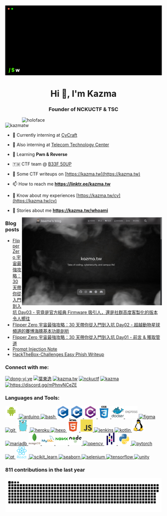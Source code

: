 [![MasterHead](https://github.com/kazmatw/kazmatw/blob/main/terminal900_400.gif?raw=true)](https://kazmatw.github.io)
<h1 align="center">Hi 👋, I'm Kazma</h1>
<h3 align="center">Founder of NCKUCTF & TSC</h3>
<img align="right" alt="holoface" width="450" src="https://github.com/kazmatw/kazmatw/blob/main/%E5%BD%A2%E8%B1%A1%E7%85%A73.jpg?raw=true">

<p align="left"> <img src="https://komarev.com/ghpvc/?username=kazmatw&label=Profile%20views&color=0e75b6&style=flat" alt="kazmatw" /> </p>

- 🔺 Currently interning at [CyCraft](https://cycraft.com/)

- 🔭 Also interning at [Telecom Technology Center](https://www.ttc.org.tw/Eng/)

- 👾 Learning **Pwn & Reverse**

- 🇹🇼 CTF team @ [B33F 50UP](https://linktr.ee/NCKUCTF)

- 📝 Some CTF writeups on [https://kazma.tw](https://kazma.tw)

- 📫 How to reach me **https://linktr.ee/kazma.tw**

- 📄 Know about my experiences [https://kazma.tw/cv](https://kazma.tw/cv)

- 📖 Stories about me **https://kazma.tw/whoami**

<img align="right" alt="holoface" width="450" src="https://github.com/kazmatw/kazmatw/blob/main/blog_screenshot.png?raw=true">

### Blog posts
<!-- BLOG-POST-LIST:START -->
- [Flipper Zero 宇宙最強攻略：30 天帶你從入門到入坑 Day03 - 究竟是官方經典 Firmware 吸引人，還是社群高度客製化的版本令人嚮往](https://kazma.tw/2024/09/14/Flipper-Zero-%E5%AE%87%E5%AE%99%E6%9C%80%E5%BC%B7%E6%94%BB%E7%95%A5%EF%BC%9A30-%E5%A4%A9%E5%B8%B6%E4%BD%A0%E5%BE%9E%E5%85%A5%E9%96%80%E5%88%B0%E5%85%A5%E5%9D%91-Day03-%E7%A9%B6%E7%AB%9F%E6%98%AF%E5%AE%98%E6%96%B9%E7%B6%93%E5%85%B8-Firmware-%E5%90%B8%E5%BC%95%E4%BA%BA%EF%BC%8C%E9%82%84%E6%98%AF%E7%A4%BE%E7%BE%A4%E9%AB%98%E5%BA%A6%E5%AE%A2%E8%A3%BD%E5%8C%96%E7%9A%84%E7%89%88%E6%9C%AC%E4%BB%A4%E4%BA%BA%E5%9A%AE%E5%BE%80/)
- [Flipper Zero 宇宙最強攻略：30 天帶你從入門到入坑 Day02 - 超越動物星球頻道的賽博海豚基本功能剖析](https://kazma.tw/2024/09/13/Flipper-Zero-%E5%AE%87%E5%AE%99%E6%9C%80%E5%BC%B7%E6%94%BB%E7%95%A5%EF%BC%9A30-%E5%A4%A9%E5%B8%B6%E4%BD%A0%E5%BE%9E%E5%85%A5%E9%96%80%E5%88%B0%E5%85%A5%E5%9D%91-Day02-%E8%B6%85%E8%B6%8A%E5%8B%95%E7%89%A9%E6%98%9F%E7%90%83%E9%A0%BB%E9%81%93%E7%9A%84%E8%B3%BD%E5%8D%9A%E6%B5%B7%E8%B1%9A%E5%9F%BA%E6%9C%AC%E5%8A%9F%E8%83%BD%E5%89%96%E6%9E%90/)
- [Flipper Zero 宇宙最強攻略：30 天帶你從入門到入坑 Day01 - 前言 &amp; 獲取管道](https://kazma.tw/2024/09/13/Flipper-Zero-%E5%AE%87%E5%AE%99%E6%9C%80%E5%BC%B7%E6%94%BB%E7%95%A5%EF%BC%9A30-%E5%A4%A9%E5%B8%B6%E4%BD%A0%E5%BE%9E%E5%85%A5%E9%96%80%E5%88%B0%E5%85%A5%E5%9D%91-Day01-%E5%89%8D%E8%A8%80-%E7%8D%B2%E5%8F%96%E7%AE%A1%E9%81%93/)
- [Prompt Injection Note](https://kazma.tw/2024/08/28/Prompt-Injection-Note/)
- [HackTheBox-Challenges Easy Phish Writeup](https://kazma.tw/2024/08/26/HackTheBox-Challenges-Easy-Phish-Writeup/)
<!-- BLOG-POST-LIST:END -->

<h3 align="left">Connect with me:</h3>
<p align="left">
<a href="https://www.linkedin.com/in/kazmatw/" target="blank"><img align="center" src="https://raw.githubusercontent.com/rahuldkjain/github-profile-readme-generator/master/src/images/icons/Social/linked-in-alt.svg" alt="dong-yi ye" height="30" width="40" /></a>
<a href="https://fb.com/kazma.tw" target="blank"><img align="center" src="https://raw.githubusercontent.com/rahuldkjain/github-profile-readme-generator/master/src/images/icons/Social/facebook.svg" alt="葉東逸" height="30" width="40" /></a>
<a href="https://instagram.com/kazma.tw" target="blank"><img align="center" src="https://raw.githubusercontent.com/rahuldkjain/github-profile-readme-generator/master/src/images/icons/Social/instagram.svg" alt="kazma.tw" height="30" width="40" /></a>
<a href="https://www.youtube.com/@NCKUCTF" target="blank"><img align="center" src="https://raw.githubusercontent.com/rahuldkjain/github-profile-readme-generator/master/src/images/icons/Social/youtube.svg" alt="nckuctf" height="30" width="40" /></a>
<a href="https://www.leetcode.com/KingKazma901109" target="blank"><img align="center" src="https://raw.githubusercontent.com/rahuldkjain/github-profile-readme-generator/master/src/images/icons/Social/leet-code.svg" alt="kazma" height="30" width="40" /></a>
<a href="https://discord.com/users/870280109360316457" target="blank"><img align="center" src="https://raw.githubusercontent.com/rahuldkjain/github-profile-readme-generator/master/src/images/icons/Social/discord.svg" alt="https://discord.gg/mPhnvNCeZE" height="30" width="40" /></a>
</p>

<h3 align="left">Languages and Tools:</h3>
<p align="left"> <a href="https://developer.android.com" target="_blank" rel="noreferrer"> <img src="https://raw.githubusercontent.com/devicons/devicon/master/icons/android/android-original-wordmark.svg" alt="android" width="40" height="40"/> </a> <a href="https://www.arduino.cc/" target="_blank" rel="noreferrer"> <img src="https://cdn.worldvectorlogo.com/logos/arduino-1.svg" alt="arduino" width="40" height="40"/> </a> <a href="https://www.gnu.org/software/bash/" target="_blank" rel="noreferrer"> <img src="https://www.vectorlogo.zone/logos/gnu_bash/gnu_bash-icon.svg" alt="bash" width="40" height="40"/> </a> <a href="https://www.cprogramming.com/" target="_blank" rel="noreferrer"> <img src="https://raw.githubusercontent.com/devicons/devicon/master/icons/c/c-original.svg" alt="c" width="40" height="40"/> </a> <a href="https://www.w3schools.com/cpp/" target="_blank" rel="noreferrer"> <img src="https://raw.githubusercontent.com/devicons/devicon/master/icons/cplusplus/cplusplus-original.svg" alt="cplusplus" width="40" height="40"/> </a> <a href="https://www.w3schools.com/cs/" target="_blank" rel="noreferrer"> <img src="https://raw.githubusercontent.com/devicons/devicon/master/icons/csharp/csharp-original.svg" alt="csharp" width="40" height="40"/> </a> <a href="https://www.w3schools.com/css/" target="_blank" rel="noreferrer"> <img src="https://raw.githubusercontent.com/devicons/devicon/master/icons/css3/css3-original-wordmark.svg" alt="css3" width="40" height="40"/> </a> <a href="https://www.docker.com/" target="_blank" rel="noreferrer"> <img src="https://raw.githubusercontent.com/devicons/devicon/master/icons/docker/docker-original-wordmark.svg" alt="docker" width="40" height="40"/> </a> <a href="https://expressjs.com" target="_blank" rel="noreferrer"> <img src="https://raw.githubusercontent.com/devicons/devicon/master/icons/express/express-original-wordmark.svg" alt="express" width="40" height="40"/> </a> <a href="https://www.figma.com/" target="_blank" rel="noreferrer"> <img src="https://www.vectorlogo.zone/logos/figma/figma-icon.svg" alt="figma" width="40" height="40"/> </a> <a href="https://git-scm.com/" target="_blank" rel="noreferrer"> <img src="https://www.vectorlogo.zone/logos/git-scm/git-scm-icon.svg" alt="git" width="40" height="40"/> </a> <a href="https://golang.org" target="_blank" rel="noreferrer"> <img src="https://raw.githubusercontent.com/devicons/devicon/master/icons/go/go-original.svg" alt="go" width="40" height="40"/> </a> <a href="https://heroku.com" target="_blank" rel="noreferrer"> <img src="https://www.vectorlogo.zone/logos/heroku/heroku-icon.svg" alt="heroku" width="40" height="40"/> </a> <a href="hexo.io/" target="_blank" rel="noreferrer"> <img src="https://www.vectorlogo.zone/logos/hexoio/hexoio-icon.svg" alt="hexo" width="40" height="40"/> </a> <a href="https://www.w3.org/html/" target="_blank" rel="noreferrer"> <img src="https://raw.githubusercontent.com/devicons/devicon/master/icons/html5/html5-original-wordmark.svg" alt="html5" width="40" height="40"/> </a> <a href="https://developer.mozilla.org/en-US/docs/Web/JavaScript" target="_blank" rel="noreferrer"> <img src="https://raw.githubusercontent.com/devicons/devicon/master/icons/javascript/javascript-original.svg" alt="javascript" width="40" height="40"/> </a> <a href="https://www.jenkins.io" target="_blank" rel="noreferrer"> <img src="https://www.vectorlogo.zone/logos/jenkins/jenkins-icon.svg" alt="jenkins" width="40" height="40"/> </a> <a href="https://kotlinlang.org" target="_blank" rel="noreferrer"> <img src="https://www.vectorlogo.zone/logos/kotlinlang/kotlinlang-icon.svg" alt="kotlin" width="40" height="40"/> </a> <a href="https://www.linux.org/" target="_blank" rel="noreferrer"> <img src="https://raw.githubusercontent.com/devicons/devicon/master/icons/linux/linux-original.svg" alt="linux" width="40" height="40"/> </a> <a href="https://mariadb.org/" target="_blank" rel="noreferrer"> <img src="https://www.vectorlogo.zone/logos/mariadb/mariadb-icon.svg" alt="mariadb" width="40" height="40"/> </a> <a href="https://www.mongodb.com/" target="_blank" rel="noreferrer"> <img src="https://raw.githubusercontent.com/devicons/devicon/master/icons/mongodb/mongodb-original-wordmark.svg" alt="mongodb" width="40" height="40"/> </a> <a href="https://www.mysql.com/" target="_blank" rel="noreferrer"> <img src="https://raw.githubusercontent.com/devicons/devicon/master/icons/mysql/mysql-original-wordmark.svg" alt="mysql" width="40" height="40"/> </a> <a href="https://www.nginx.com" target="_blank" rel="noreferrer"> <img src="https://raw.githubusercontent.com/devicons/devicon/master/icons/nginx/nginx-original.svg" alt="nginx" width="40" height="40"/> </a> <a href="https://nodejs.org" target="_blank" rel="noreferrer"> <img src="https://raw.githubusercontent.com/devicons/devicon/master/icons/nodejs/nodejs-original-wordmark.svg" alt="nodejs" width="40" height="40"/> </a> <a href="https://opencv.org/" target="_blank" rel="noreferrer"> <img src="https://www.vectorlogo.zone/logos/opencv/opencv-icon.svg" alt="opencv" width="40" height="40"/> </a> <a href="https://pandas.pydata.org/" target="_blank" rel="noreferrer"> <img src="https://raw.githubusercontent.com/devicons/devicon/2ae2a900d2f041da66e950e4d48052658d850630/icons/pandas/pandas-original.svg" alt="pandas" width="40" height="40"/> </a> <a href="https://www.python.org" target="_blank" rel="noreferrer"> <img src="https://raw.githubusercontent.com/devicons/devicon/master/icons/python/python-original.svg" alt="python" width="40" height="40"/> </a> <a href="https://pytorch.org/" target="_blank" rel="noreferrer"> <img src="https://www.vectorlogo.zone/logos/pytorch/pytorch-icon.svg" alt="pytorch" width="40" height="40"/> </a> <a href="https://www.qt.io/" target="_blank" rel="noreferrer"> <img src="https://upload.wikimedia.org/wikipedia/commons/0/0b/Qt_logo_2016.svg" alt="qt" width="40" height="40"/> </a> <a href="https://reactjs.org/" target="_blank" rel="noreferrer"> <img src="https://raw.githubusercontent.com/devicons/devicon/master/icons/react/react-original-wordmark.svg" alt="react" width="40" height="40"/> </a> <a href="https://scikit-learn.org/" target="_blank" rel="noreferrer"> <img src="https://upload.wikimedia.org/wikipedia/commons/0/05/Scikit_learn_logo_small.svg" alt="scikit_learn" width="40" height="40"/> </a> <a href="https://seaborn.pydata.org/" target="_blank" rel="noreferrer"> <img src="https://seaborn.pydata.org/_images/logo-mark-lightbg.svg" alt="seaborn" width="40" height="40"/> </a> <a href="https://www.selenium.dev" target="_blank" rel="noreferrer"> <img src="https://raw.githubusercontent.com/detain/svg-logos/780f25886640cef088af994181646db2f6b1a3f8/svg/selenium-logo.svg" alt="selenium" width="40" height="40"/> </a> <a href="https://www.tensorflow.org" target="_blank" rel="noreferrer"> <img src="https://www.vectorlogo.zone/logos/tensorflow/tensorflow-icon.svg" alt="tensorflow" width="40" height="40"/> </a> <a href="https://unity.com/" target="_blank" rel="noreferrer"> <img src="https://www.vectorlogo.zone/logos/unity3d/unity3d-icon.svg" alt="unity" width="40" height="40"/> </a> </p>


<h3 align="left">811 contributions in the last year</h3>  

![snake gif](https://github.com/stwater20/stwater20/blob/output/github-contribution-grid-snake.svg)
